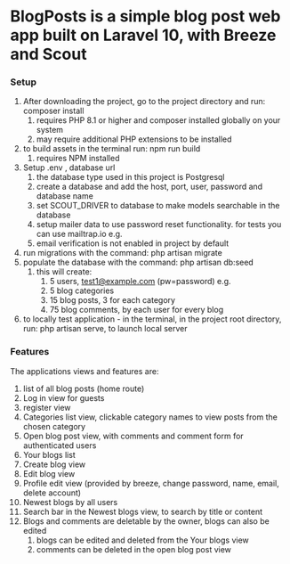 # BlogPosts is a simple blog post web app built on Laravel 10, with Breeze and Scout

### Setup

1. After downloading the project, go to the project directory and run: composer install
    1. requires PHP 8.1 or higher and composer installed globally on your system
    2. may require additional PHP extensions to be installed
2. to build assets in the terminal run: npm run build
    1. requires NPM installed
3. Setup .env , database url
    1. the database type used in this project is Postgresql
    2. create a database and add the host, port, user, password and database name
    3. set SCOUT_DRIVER to database to make models searchable in the database
    4. setup mailer data to use password reset functionality. for tests you can use mailtrap.io e.g.
    5. email verification is not enabled in project by default
4. run migrations with the command: php artisan migrate
5. populate the database with the command: php artisan db:seed
    1. this will create:
       1. 5 users, test1@example.com (pw=password) e.g.
       2. 5 blog categories
       3. 15 blog posts, 3 for each category
       4. 75 blog comments, by each user for every blog
6. to locally test application - in the terminal, in the project root directory, run: php artisan serve, to launch local server

### Features
The applications views and features are:
1. list of all blog posts (home route)
2. Log in view for guests
3. register view
4. Categories list view, clickable category names to view posts from the chosen category
5. Open blog post view, with comments and comment form for authenticated users
6. Your blogs list
7. Create blog view
8. Edit blog view
9. Profile edit view (provided by breeze, change password, name, email, delete account)
10. Newest blogs by all users
11. Search bar in the Newest blogs view, to search by title or content
12. Blogs and comments are deletable by the owner, blogs can also be edited
    1. blogs can be edited and deleted from the Your blogs view
    2. comments can be deleted in the open blog post view
